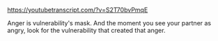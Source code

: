 https://youtubetranscript.com/?v=S2T70bvPmqE

 Anger is vulnerability's mask. And the moment you see your partner as angry, look for the vulnerability that created that anger.